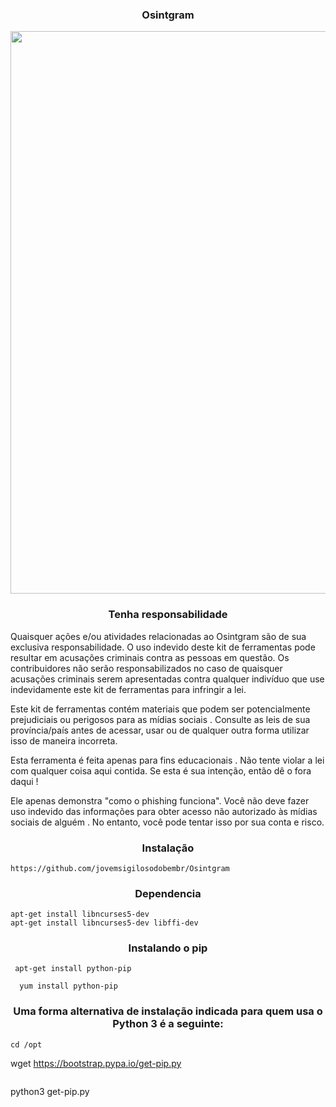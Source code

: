 <h3><p align="center">Osintgram </p></h3>


<p align="center">
<img align="center" src=".img/carbon.png" width="900">
</p>

<h3><p align="center">Tenha  responsabilidade</p></h3>

                        

Quaisquer ações e/ou atividades relacionadas ao Osintgram são de sua exclusiva responsabilidade. O uso indevido deste kit de ferramentas pode resultar em acusações criminais contra as pessoas em questão. Os contribuidores não serão responsabilizados no caso de quaisquer acusações criminais serem apresentadas contra qualquer indivíduo que use indevidamente este kit de ferramentas para infringir a lei.

Este kit de ferramentas contém materiais que podem ser potencialmente prejudiciais ou perigosos para as mídias sociais . Consulte as leis de sua província/país antes de acessar, usar ou de qualquer outra forma utilizar isso de maneira incorreta.

Esta ferramenta é feita apenas para fins educacionais . Não tente violar a lei com qualquer coisa aqui contida. Se esta é sua intenção, então dê o fora daqui !

Ele apenas demonstra "como o phishing funciona". Você não deve fazer uso indevido das informações para obter acesso não autorizado às mídias sociais de alguém . No entanto, você pode tentar isso por sua conta e risco.


<h3><p align="center">Instalação</p></h3>

```
https://github.com/jovemsigilosodobembr/Osintgram
```


<h3><p align="center">Dependencia</p></h3>

```
apt-get install libncurses5-dev
apt-get install libncurses5-dev libffi-dev
```




<h3><p align="center">Instalando o pip</p></h3>

```
 apt-get install python-pip
```
```
  yum install python-pip
```


<h3><p align="center">Uma forma alternativa de instalação indicada para quem usa o Python 3 é a seguinte:</p></h3>


```
cd /opt

```
wget https://bootstrap.pypa.io/get-pip.py
```

```
python3 get-pip.py
```
